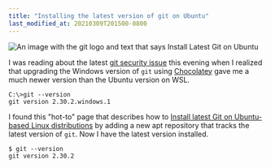 ```yaml
---
title: "Installing the latest version of git on Ubuntu"
last_modified_at: 20210309T201500-0800
---
```


![An image with the git logo and text that says Install Latest Git on Ubuntu](https://i1.wp.com/itsfoss.com/wp-content/uploads/2020/02/install_git_ubuntu.png?w=800&ssl=1)

I was reading about the latest [git security issue](https://www.openwall.com/lists/oss-security/2021/03/09/3)
this evening when I realized that upgrading the Windows version of `git` using
[Chocolatey](https://chocolatey.org/) gave me a much newer version than the
Ubuntu version on WSL.

```
C:\>git --version
git version 2.30.2.windows.1
```

I found this "hot-to" page that describes how to
[Install latest Git on Ubuntu-based Linux distributions](https://itsfoss.com/install-git-ubuntu/)
by adding a new apt repository that tracks the latest version of `git`. Now I have
the latest version installed.

```
$ git --version
git version 2.30.2
```
